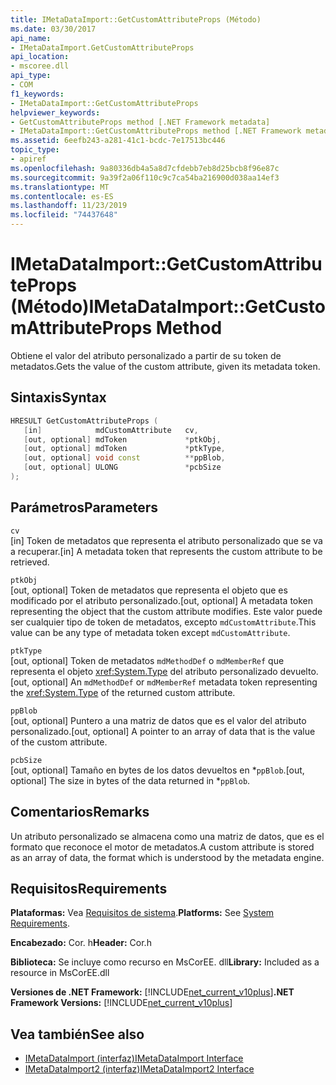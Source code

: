```yaml
---
title: IMetaDataImport::GetCustomAttributeProps (Método)
ms.date: 03/30/2017
api_name:
- IMetaDataImport.GetCustomAttributeProps
api_location:
- mscoree.dll
api_type:
- COM
f1_keywords:
- IMetaDataImport::GetCustomAttributeProps
helpviewer_keywords:
- GetCustomAttributeProps method [.NET Framework metadata]
- IMetaDataImport::GetCustomAttributeProps method [.NET Framework metadata]
ms.assetid: 6eefb243-a281-41c1-bcdc-7e17513bc446
topic_type:
- apiref
ms.openlocfilehash: 9a80336db4a5a8d7cfdebb7eb8d25bcb8f96e87c
ms.sourcegitcommit: 9a39f2a06f110c9c7ca54ba216900d038aa14ef3
ms.translationtype: MT
ms.contentlocale: es-ES
ms.lasthandoff: 11/23/2019
ms.locfileid: "74437648"
---
```

# <a name="imetadataimportgetcustomattributeprops-method"></a><span data-ttu-id="04d5d-102">IMetaDataImport::GetCustomAttributeProps (Método)</span><span class="sxs-lookup"><span data-stu-id="04d5d-102">IMetaDataImport::GetCustomAttributeProps Method</span></span>
<span data-ttu-id="04d5d-103">Obtiene el valor del atributo personalizado a partir de su token de metadatos.</span><span class="sxs-lookup"><span data-stu-id="04d5d-103">Gets the value of the custom attribute, given its metadata token.</span></span>  
  
## <a name="syntax"></a><span data-ttu-id="04d5d-104">Sintaxis</span><span class="sxs-lookup"><span data-stu-id="04d5d-104">Syntax</span></span>  
  
```cpp  
HRESULT GetCustomAttributeProps (  
   [in]            mdCustomAttribute   cv,  
   [out, optional] mdToken             *ptkObj,  
   [out, optional] mdToken             *ptkType,  
   [out, optional] void const          **ppBlob,  
   [out, optional] ULONG               *pcbSize  
);  
```  
  
## <a name="parameters"></a><span data-ttu-id="04d5d-105">Parámetros</span><span class="sxs-lookup"><span data-stu-id="04d5d-105">Parameters</span></span>  
 `cv`  
 <span data-ttu-id="04d5d-106">[in] Token de metadatos que representa el atributo personalizado que se va a recuperar.</span><span class="sxs-lookup"><span data-stu-id="04d5d-106">[in] A metadata token that represents the custom attribute to be retrieved.</span></span>  
  
 `ptkObj`  
 <span data-ttu-id="04d5d-107">[out, optional] Token de metadatos que representa el objeto que es modificado por el atributo personalizado.</span><span class="sxs-lookup"><span data-stu-id="04d5d-107">[out, optional] A metadata token representing the object that the custom attribute modifies.</span></span> <span data-ttu-id="04d5d-108">Este valor puede ser cualquier tipo de token de metadatos, excepto `mdCustomAttribute`.</span><span class="sxs-lookup"><span data-stu-id="04d5d-108">This value can be any type of metadata token except `mdCustomAttribute`.</span></span>  
  
 `ptkType`  
 <span data-ttu-id="04d5d-109">[out, optional] Token de metadatos `mdMethodDef` o `mdMemberRef` que representa el objeto <xref:System.Type> del atributo personalizado devuelto.</span><span class="sxs-lookup"><span data-stu-id="04d5d-109">[out, optional] An `mdMethodDef` or `mdMemberRef` metadata token representing the <xref:System.Type> of the returned custom attribute.</span></span>  
  
 `ppBlob`  
 <span data-ttu-id="04d5d-110">[out, optional] Puntero a una matriz de datos que es el valor del atributo personalizado.</span><span class="sxs-lookup"><span data-stu-id="04d5d-110">[out, optional] A pointer to an array of data that is the value of the custom attribute.</span></span>  
  
 `pcbSize`  
 <span data-ttu-id="04d5d-111">[out, optional] Tamaño en bytes de los datos devueltos en \*`ppBlob`.</span><span class="sxs-lookup"><span data-stu-id="04d5d-111">[out, optional] The size in bytes of the data returned in \*`ppBlob`.</span></span>  
  
## <a name="remarks"></a><span data-ttu-id="04d5d-112">Comentarios</span><span class="sxs-lookup"><span data-stu-id="04d5d-112">Remarks</span></span>  
 <span data-ttu-id="04d5d-113">Un atributo personalizado se almacena como una matriz de datos, que es el formato que reconoce el motor de metadatos.</span><span class="sxs-lookup"><span data-stu-id="04d5d-113">A custom attribute is stored as an array of data, the format which is understood by the metadata engine.</span></span>  
  
## <a name="requirements"></a><span data-ttu-id="04d5d-114">Requisitos</span><span class="sxs-lookup"><span data-stu-id="04d5d-114">Requirements</span></span>  
 <span data-ttu-id="04d5d-115">**Plataformas:** Vea [Requisitos de sistema](../../../../docs/framework/get-started/system-requirements.md).</span><span class="sxs-lookup"><span data-stu-id="04d5d-115">**Platforms:** See [System Requirements](../../../../docs/framework/get-started/system-requirements.md).</span></span>  
  
 <span data-ttu-id="04d5d-116">**Encabezado:** Cor. h</span><span class="sxs-lookup"><span data-stu-id="04d5d-116">**Header:** Cor.h</span></span>  
  
 <span data-ttu-id="04d5d-117">**Biblioteca:** Se incluye como recurso en MsCorEE. dll</span><span class="sxs-lookup"><span data-stu-id="04d5d-117">**Library:** Included as a resource in MsCorEE.dll</span></span>  
  
 <span data-ttu-id="04d5d-118">**Versiones de .NET Framework:** [!INCLUDE[net_current_v10plus](../../../../includes/net-current-v10plus-md.md)]</span><span class="sxs-lookup"><span data-stu-id="04d5d-118">**.NET Framework Versions:** [!INCLUDE[net_current_v10plus](../../../../includes/net-current-v10plus-md.md)]</span></span>  
  
## <a name="see-also"></a><span data-ttu-id="04d5d-119">Vea también</span><span class="sxs-lookup"><span data-stu-id="04d5d-119">See also</span></span>

- [<span data-ttu-id="04d5d-120">IMetaDataImport (interfaz)</span><span class="sxs-lookup"><span data-stu-id="04d5d-120">IMetaDataImport Interface</span></span>](../../../../docs/framework/unmanaged-api/metadata/imetadataimport-interface.md)
- [<span data-ttu-id="04d5d-121">IMetaDataImport2 (interfaz)</span><span class="sxs-lookup"><span data-stu-id="04d5d-121">IMetaDataImport2 Interface</span></span>](../../../../docs/framework/unmanaged-api/metadata/imetadataimport2-interface.md)

